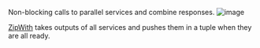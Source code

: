 Non-blocking calls to parallel services and combine responses.
![image](https://github.com/garyaiki/dendrites/blob/master/docs/png/ParallelHttpFlow.png?raw=true)

[ZipWith](http://doc.akka.io/docs/akka/2.4/scala/stream/stages-overview.html#zipWithN) takes outputs of all services and pushes them in a tuple when they are all ready.
